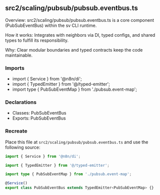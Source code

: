 ## src2/scaling/pubsub/pubsub.eventbus.ts

Overview: src2/scaling/pubsub/pubsub.eventbus.ts is a core component (PubSubEventBus) within the sv CLI runtime.

How it works: Integrates with neighbors via DI, typed configs, and shared types to fulfill its responsibility.

Why: Clear modular boundaries and typed contracts keep the code maintainable.

### Imports

- import { Service } from '@n8n/di';
- import { TypedEmitter } from '@/typed-emitter';
- import type { PubSubEventMap } from './pubsub.event-map';

### Declarations

- Classes: PubSubEventBus
- Exports: PubSubEventBus

### Recreate

Place this file at `src2/scaling/pubsub/pubsub.eventbus.ts` and use the following source:

```ts
import { Service } from '@n8n/di';

import { TypedEmitter } from '@/typed-emitter';

import type { PubSubEventMap } from './pubsub.event-map';

@Service()
export class PubSubEventBus extends TypedEmitter<PubSubEventMap> {}

```
